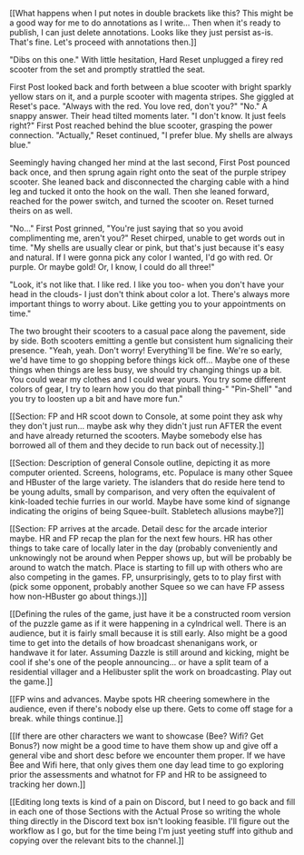 [[What happens when I put notes in double brackets like this? This might be a good way for me to do annotations as I write... Then when it's ready to publish, I can just delete annotations. Looks like they just persist as-is. That's fine. Let's proceed with annotations then.]]

"Dibs on this one." With little hesitation, Hard Reset unplugged a firey red scooter from the set and promptly strattled the seat.

First Post looked back and forth between a blue scooter with bright sparkly yellow stars on it, and a purple scooter with magenta stripes. She giggled at Reset's pace. "Always with the red. You love red, don't you?"
"No." A snappy answer. Their head tilted moments later. "I don't know. It just feels right?" First Post reached behind the blue scooter, grasping the power connection. "Actually," Reset continued, "I prefer blue. My shells are always blue."

Seemingly having changed her mind at the last second, First Post pounced back once, and then sprung again right onto the seat of the purple stripey scooter. She leaned back and disconnected the charging cable with a hind leg and tucked it onto the hook on the wall. Then she leaned forward, reached for the power switch, and turned the scooter on. Reset turned theirs on as well.

"No..." First Post grinned, "You're just saying that so you avoid complimenting me, aren't you?" Reset chirped, unable to get words out in time. "My shells are usually clear or pink, but that's just because it's easy and natural. If I were gonna pick any color I wanted, I'd go with red. Or purple. Or maybe gold! Or, I know, I could do all three!"

"Look, it's not like that. I like red. I like you too- when you don't have your head in the clouds- I just don't think about color a lot. There's always more important things to worry about. Like getting you to your appointments on time."

The two brought their scooters to a casual pace along the pavement, side by side. Both scooters emitting a gentle but consistent hum signalicing their presence. 
"Yeah, yeah. Don't worry! Everything'll be fine. We're so early, we'd have time to go shopping before things kick off... Maybe one of these things when things are less busy, we should try changing things up a bit. You could wear my clothes and I could wear yours. You try some different colors of gear, I try to learn how you do that pinball thing-"
"Pin-Shell"
"and you try to loosten up a bit and have more fun."

[[Section: FP and HR scoot down to Console, at some point they ask why they don't just run... maybe ask why they didn't just run AFTER the event and have already returned the scooters. Maybe somebody else has borrowed all of them and they decide to run back out of necessity.]]



[[Section: Description of general Console outline, depicting it as more computer oriented. Screens, holograms, etc. Populace is many other Squee and HBuster of the large variety. The islanders that do reside here tend to be young adults, small by comparison, and very often the equivalent of kink-loaded techie furries in our world. Maybe have some kind of signange indicating the origins of being Squee-built. Stabletech allusions maybe?]]



[[Section: FP arrives at the arcade. Detail desc for the arcade interior maybe. HR and FP recap the plan for the next few hours. HR has other things to take care of locally later in the day (probably conveniently and unknowingly not be around when Pepper shows up, but will be probably be around to watch the match. Place is starting to fill up with others who are also competing in the games. FP, unsurprisingly, gets to to play first with (pick some opponent, probably another Squee so we can have FP assess how non-HBuster go about things.)]]


[[Defining the rules of the game, just have it be a constructed room version of the puzzle game as if it were happening in a cylndrical well. There is an audience, but it is fairly small because it is still early. Also might be a good time to get into the details of how broadcast shenanigans work, or handwave it for later. Assuming Dazzle is still around and kicking, might be cool if she's one of the people announcing... or have a split team of a residential villager and a Helibuster split the work on broadcasting. Play out the game.]]


[[FP wins and advances. Maybe spots HR cheering somewhere in the audience, even if there's nobody else up there. Gets to come off stage for a break. while things continue.]]


[[If there are other characters we want to showcase (Bee? Wifi? Get Bonus?) now might be a good time to have them show up and give off a general vibe and short desc before we encounter them proper. If we have Bee and Wifi here, that only gives them one day lead time to go exploring prior the assessments and whatnot for FP and HR to be assigneed to tracking her down.]]

[[Editing long texts is kind of a pain on Discord, but I need to go back and fill in each one of those Sections with the Actual Prose so writing the whole thing directly in the Discord text box isn't looking feasible. I'll figure out the workflow as I go, but for the time being I'm just yeeting stuff into github and copying over the relevant bits to the channel.]]
